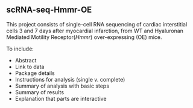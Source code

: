## scRNA-seq-Hmmr-OE

This project consists of single-cell RNA sequencing of cardiac interstitial cells 3 and 7 days after myocardial infarction, from WT and Hyaluronan Mediated Motility Receptor(*Hmmr*) over-expressing (OE) mice.


To include:
* Abstract
* Link to data
* Package details
* Instructions for analysis (single v. complete)
* Summary of analysis with basic steps
* Summary of results
* Explanation that parts are interactive